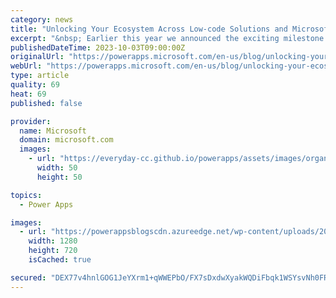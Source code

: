 ```yaml
---
category: news
title: "Unlocking Your Ecosystem Across Low-code Solutions and Microsoft 365 Copilot"
excerpt: "&nbsp; Earlier this year we announced the exciting milestone of 1000 certified connectors that serve as building blocks for low-code development enabling developers to build richer apps and workflows. A huge note of thanks goes to our community of developers, partners, and publishers for this accomplishment."
publishedDateTime: 2023-10-03T09:00:00Z
originalUrl: "https://powerapps.microsoft.com/en-us/blog/unlocking-your-ecosystem-across-low-code-solutions-and-microsoft-365-copilot/"
webUrl: "https://powerapps.microsoft.com/en-us/blog/unlocking-your-ecosystem-across-low-code-solutions-and-microsoft-365-copilot/"
type: article
quality: 69
heat: 69
published: false

provider:
  name: Microsoft
  domain: microsoft.com
  images:
    - url: "https://everyday-cc.github.io/powerapps/assets/images/organizations/microsoft.com-50x50.jpg"
      width: 50
      height: 50

topics:
  - Power Apps

images:
  - url: "https://powerappsblogscdn.azureedge.net/wp-content/uploads/2023/10/word-image.gif"
    width: 1280
    height: 720
    isCached: true

secured: "DEX77v4hnlGOG1JeYXrm1+qWWEPbO/FX7sDxdwXyakWQDiFbqk1WSYsvNh0FR8dXAe8L+h0/EAb/LHvGTJv/AuYTeTRHZ9tpPMyo3K0Yhxdfg65PIt17T8eBTaYsbAwL/XYDhKiG34d5LUUrQZyHc7wgTQTwbhC2wlmygsSwWJk2pH3MjhaHgjOYIAq/7mTkB6VGLU3kxeQz4Ip2Z1wk1lid3s+Xf0+9I/U7Fcyg8lbU0djIy0gu+DJKIRcMDuSD9G6MuEI2+QwEZSBAeXKeG5a04hpO3oc+AwX357jEKxkSVET5iGaO+bspiK1inAQ8Q9c8BQXgOTioWwZWa11MhOaaYxEfWdIXgygh9n4K/og=;VE7oQyNnp0vC8Vb5c32Rjw=="
---
```


